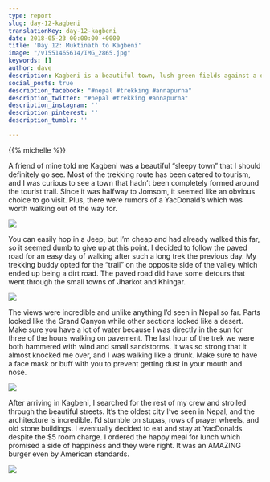 ```yaml
---
type: report
slug: day-12-kagbeni
translationKey: day-12-kagbeni
date: 2018-05-23 00:00:00 +0000
title: 'Day 12: Muktinath to Kagbeni'
image: "/v1551465614/IMG_2865.jpg"
keywords: []
author: dave
description: Kagbeni is a beautiful town, lush green fields against a desert background.
social_posts: true
description_facebook: "#nepal #trekking #annapurna"
description_twitter: "#nepal #trekking #annapurna"
description_instagram: ''
description_pinterest: ''
description_tumblr: ''

---
```

{{% michelle %}}

A friend of mine told me Kagbeni was a beautiful “sleepy town” that I should definitely go see. Most of the trekking route has been catered to tourism, and I was curious to see a town that hadn’t been completely formed around the tourist trail. Since it was halfway to Jomsom, it seemed like an obvious choice to go visit. Plus, there were rumors of a YacDonald’s which was worth walking out of the way for.

![](https://res.cloudinary.com/wildernessprime/image/upload/w_800,dpr_auto/v1551465510/IMG_2839.jpg)

You can easily hop in a Jeep, but I’m cheap and had already walked this far, so it seemed dumb to give up at this point. I decided to follow the paved road for an easy day of walking after such a long trek the previous day. My trekking buddy opted for the “trail” on the opposite side of the valley which ended up being a dirt road. The paved road did have some detours that went through the small towns of Jharkot and Khingar.

![](https://res.cloudinary.com/wildernessprime/image/upload/w_800,dpr_auto/v1551465571/IMG_2829.jpg)

The views were incredible and unlike anything I’d seen in Nepal so far. Parts looked like the Grand Canyon while other sections looked like a desert. Make sure you have a lot of water because I was directly in the sun for three of the hours walking on pavement. The last hour of the trek we were both hammered with wind and small sandstorms. It was so strong that it almost knocked me over, and I was walking like a drunk. Make sure to have a face mask or buff with you to prevent getting dust in your mouth and nose.

![](https://res.cloudinary.com/wildernessprime/image/upload/w_800,dpr_auto/v1551465614/IMG_2865.jpg)

After arriving in Kagbeni, I searched for the rest of my crew and strolled through the beautiful streets. It’s the oldest city I’ve seen in Nepal, and the architecture is incredible. I’d stumble on stupas, rows of prayer wheels, and old stone buildings. I eventually decided to eat and stay at YacDonalds despite the $5 room charge. I ordered the happy meal for lunch which promised a side of happiness and they were right. It was an AMAZING burger even by American standards.

![](https://res.cloudinary.com/wildernessprime/image/upload/w_800,dpr_auto/v1551465764/IMG_2870.jpg)